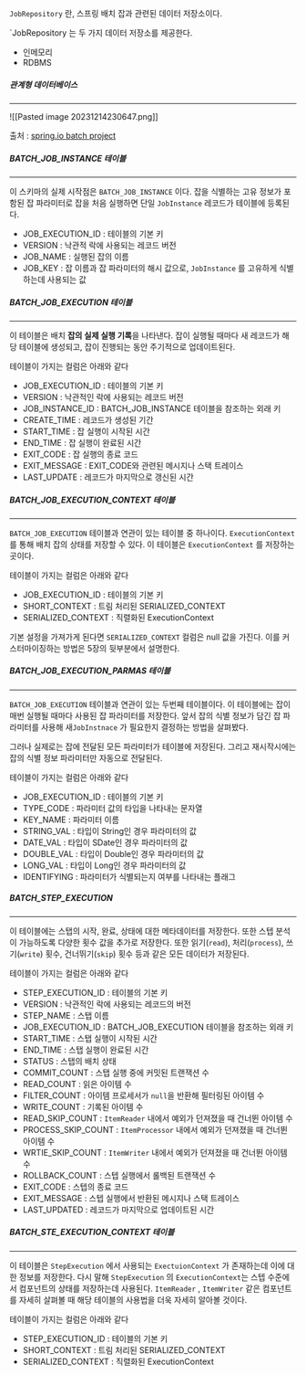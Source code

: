 `JobRepository` 란, 스프링 배치 잡과 관련된 데이터 저장소이다. 

`JobRepository 는 두 가지 데이터 저장소를 제공한다.

- 인메모리
- RDBMS


##### 관계형 데이터베이스
---

![[Pasted image 20231214230647.png]]

출처 : [spring.io batch project](https://docs.spring.io/spring-batch/docs/4.3.10/reference/html/index-single.html#metaDataSchemaOverview)


##### BATCH_JOB_INSTANCE 테이블
---
이 스키마의 실제 시작점은 `BATCH_JOB_INSTANCE` 이다. 잡을 식별하는 고유 정보가 포함된 잡 파라미터로 잡을 처음 실행하면 단일 `JobInstance` 레코드가 테이블에 등록된다.

- JOB_EXECUTION_ID : 테이블의 기본 키
- VERSION : 낙관적 락에 사용되는 레코드 버전
- JOB_NAME : 실행된 잡의 이름
- JOB_KEY : 잡 이름과 잡 파라미터의 해시 값으로, `JobInstance` 를 고유하게 식별하는데 사용되는 값

##### BATCH_JOB_EXECUTION 테이블
---
이 테이블은 배치 **잡의 실제 실행 기록**을 나타낸다. 잡이 실행될 때마다 새 레코드가 해당 테이블에 생성되고, 잡이 진행되는 동안 주기적으로 업데이트된다.

테이블이 가지는 컬럼은 아래와 같다

- JOB_EXECUTION_ID : 테이블의 기본 키
- VERSION : 낙관적인 락에 사용되는 레코드 버전
- JOB_INSTANCE_ID : BATCH_JOB_INSTANCE 테이블을 참조하는 외래 키
- CREATE_TIME : 레코드가 생성된 기간
- START_TIME : 잡 실행이 시작된 시간
- END_TIME : 잡 실행이 완료된 시간
- EXIT_CODE : 잡 실행의 종료 코드
- EXIT_MESSAGE : EXIT_CODE와 관련된 메시지나 스택 트레이스
- LAST_UPDATE : 레코드가 마지막으로 갱신된 시간

##### BATCH_JOB_EXECUTION_CONTEXT 테이블
---
`BATCH_JOB_EXECUTION` 테이블과 연관이 있는 테이블 중 하나이다. `ExecutionContext` 를 통해 배치 잡의 상태를 저장할 수 있다. 이 테이블은 `ExecutionContext` 를 저장하는 곳이다.

테이블이 가지는 컬럼은 아래와 같다

- JOB_EXECUTION_ID : 테이블의 기본 키
- SHORT_CONTEXT : 트림 처리된 SERIALIZED_CONTEXT
- SERIALIZED_CONTEXT : 직렬화된 ExecutionContext

기본 설정을 가져가게 된다면 `SERIALIZED_CONTEXT` 컬럼은 null 값을 가진다. 이를 커스터마이징하는 방법은 5장의 뒷부분에서 설명한다.


##### BATCH_JOB_EXECUTION_PARMAS 테이블
---
`BATCH_JOB_EXECUTION` 테이블과 연관이 있는 두번째 테이블이다. 이 테이블에는 잡이 매번 실행될 때마다 사용된 잡 파라미터를 저장한다. 앞서 잡의 식별 정보가 담긴 잡 파라미터를 사용해 새`JobInstnace` 가 필요한지 결정하는 방법을 살펴봤다. 

그러나 실제로는 잡에 전달된 모든 파라미터가 테이블에 저장된다. 그리고 재시작시에는 잡의 식별 정보 파라미터만 자동으로 전달된다.

테이블이 가지는 컬럼은 아래와 같다

- JOB_EXECUTION_ID : 테이블의 기본 키
- TYPE_CODE : 파라미터 값의 타입을 나타내는 문자열
- KEY_NAME : 파라미터 이름
- STRING_VAL : 타입이 String인 경우 파라미터의 값
- DATE_VAL : 타입이 SDate인 경우 파라미터의 값
- DOUBLE_VAL : 타입이 Double인 경우 파라미터의 값
- LONG_VAL : 타입이 Long인 경우 파라미터의 값
- IDENTIFYING : 파라미터가 식별되는지 여부를 나타내는 플래그


##### BATCH_STEP_EXECUTION
---
이 테이블에는 스탭의 시작, 완료, 상태에 대한 메타데이터를 저장한다.  또한 스텝 분석이 가능하도록 다양한 횟수 값을 추가로 저장한다. 또한 읽기(`read`), 처리(`process`), 쓰기(`write`) 횟수, 건너뛰기(`skip`) 횟수 등과 같은 모든 데이터가 저장된다.

테이블이 가지는 컬럼은 아래와 같다

- STEP_EXECUTION_ID : 테이블의 기본 키
- VERSION : 낙관적인 락에 사용되는 레코드의 버전
- STEP_NAME : 스탭 이름
- JOB_EXECUTION_ID : BATCH_JOB_EXECUTION 테이블을 참조하는 외래 키
- START_TIME : 스탭 실행이 시작된 시간
- END_TIME : 스탭 실행이 완료된 시간
- STATUS : 스탭의 배치 상태
- COMMIT_COUNT : 스탭 실행 중에 커밋된 트랜잭션 수
- READ_COUNT : 읽은 아이템 수
- FILTER_COUNT : 아이템 프로세서가 `null`을 반환해 필터링된 아이템 수
- WRITE_COUNT : 기록된 아이템 수
- READ_SKIP_COUNT : `ItemReader` 내에서 예외가 던져졌을 때 건너뛴 아이템 수
- PROCESS_SKIP_COUNT : `ItemProcessor` 내에서 예외가 던져졌을 때 건너뛴 아이템 수
- WRTIE_SKIP_COUNT : `ItemWriter` 내에서 예외가 던져졌을 때 건너뛴 아이템 수
- ROLLBACK_COUNT : 스텝 실행에서 롤백된 트랜잭션 수
- EXIT_CODE : 스텝의 종료 코드
- EXIT_MESSAGE : 스텝 실행에서 반환된 메시지나 스택 트레이스
- LAST_UPDATED : 레코드가 마지막으로 업데이트된 시간


#####  BATCH_STE_EXECUTION_CONTEXT 테이블
---
이 테이블은 `StepExecution` 에서 사용되는 `ExectuionContext` 가 존재하는데 이에 대한 정보를 저장한다. 다시 말해 `StepExecution` 의 `ExecutionContext`는 스텝 수준에서 컴포넌트의 상태를 저장하는데 사용된다. `ItemReader` , `ItemWriter` 같은 컴포넌트를 자세히 살펴볼 때 해당 테이블의 사용법을 더욱 자세히 알아볼 것이다.

테이블이 가지는 컬럼은 아래와 같다

- STEP_EXECUTION_ID : 테이블의 기본 키
- SHORT_CONTEXT : 트림 처리된 SERIALIZED_CONTEXT
- SERIALIZED_CONTEXT : 직렬화된 ExecutionContext


